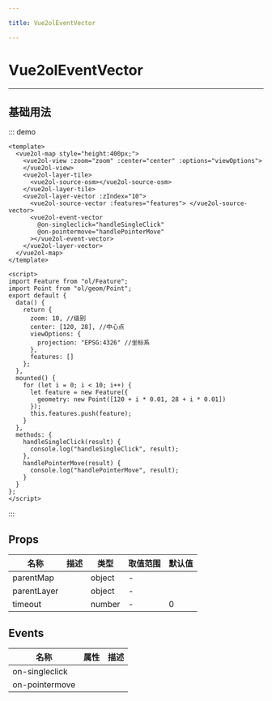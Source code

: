 ```yaml
---

title: Vue2olEventVector

---
```


# Vue2olEventVector

---

## 基础用法

::: demo

```vue
<template>
  <vue2ol-map style="height:400px;">
    <vue2ol-view :zoom="zoom" :center="center" :options="viewOptions">
    </vue2ol-view>
    <vue2ol-layer-tile>
      <vue2ol-source-osm></vue2ol-source-osm>
    </vue2ol-layer-tile>
    <vue2ol-layer-vector :zIndex="10">
      <vue2ol-source-vector :features="features"> </vue2ol-source-vector>
      <vue2ol-event-vector
        @on-singleclick="handleSingleClick"
        @on-pointermove="handlePointerMove"
      ></vue2ol-event-vector>
    </vue2ol-layer-vector>
  </vue2ol-map>
</template>

<script>
import Feature from "ol/Feature";
import Point from "ol/geom/Point";
export default {
  data() {
    return {
      zoom: 10, //级别
      center: [120, 28], //中心点
      viewOptions: {
        projection: "EPSG:4326" //坐标系
      },
      features: []
    };
  },
  mounted() {
    for (let i = 0; i < 10; i++) {
      let feature = new Feature({
        geometry: new Point([120 + i * 0.01, 28 + i * 0.01])
      });
      this.features.push(feature);
    }
  },
  methods: {
    handleSingleClick(result) {
      console.log("handleSingleClick", result);
    },
    handlePointerMove(result) {
      console.log("handlePointerMove", result);
    }
  }
};
</script>
```

:::

## Props

| 名称        | 描述 | 类型   | 取值范围 | 默认值 |
| ----------- | ---- | ------ | -------- | ------ |
| parentMap   |      | object | -        |        |
| parentLayer |      | object | -        |        |
| timeout     |      | number | -        | 0      |

## Events

| 名称           | 属性 | 描述 |
| -------------- | ---- | ---- |
| on-singleclick |      |
| on-pointermove |      |
